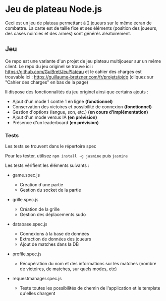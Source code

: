 # Jeu de plateau Node.js

Ceci est un jeu de plateau permettant à 2 joueurs sur le même écran de combattre. La carte est de taille fixe et ses éléments (position des joueurs, des cases noircies et des armes) sont générés aléatoirement.

## Jeu

Ce repo est une variante d'un projet de jeu plateau multijoueur sur un même client. Le repo du jeu originel se trouve ici : https://github.com/GuiBret/JeuPlateau et le cahier des charges est trouvable ici : https://guillaume-bretzner.com/fr/projets/pjdp (cliquez sur "Cahier des charges" en bas de la page)

Il dispose des fonctionnalités du jeu originel ainsi que certains ajouts : 
* Ajout d'un mode 1 contre 1 en ligne **(fonctionnel)**
* Conservation des victoires et possibilité de connexion **(fonctionnel)**
* Gestion d'options (langue, son, etc.) **(en cours d'implémentation)**
* Ajout d'un mode versus IA **(en prévision)**
* Présence d'un leaderboard **(en prévision)**


### Tests 

Les tests se trouvent dans le répertoire spec

Pour les tester, utilisez `npm install -g jasmine` puis `jasmine`

Les tests vérifient les éléments suivants : 
- game.spec.js
  - Création d'une partie
  - Gestion du socket de la partie

- grille.spec.js
  - Création de la grille
  - Gestion des déplacements
sudo 
- database.spec.js
  - Connexions à la base de données
  - Extraction de données des joueurs
  - Ajout de matches dans la DB

- profile.spec.js
  - Récupération du nom et des informations sur les matches (nombre de victoires, de matches, sur quels modes, etc)
  
- requestmanager.spec.js
  - Teste toutes les possibilités de chemin de l'application et le template qu'elles chargent